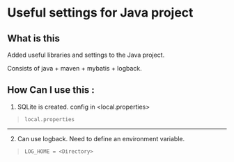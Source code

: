 # Useful settings for Java project

## What is this
Added useful libraries and settings to the Java project.

Consists of java + maven + mybatis + logback.



## How Can I use this : 



1. SQLite is created. config in <local.properties>
>```
>local.properties
>```

---
2. Can use logback.
Need to define an environment variable.
>```
>LOG_HOME = <Directory>
>```

